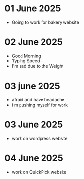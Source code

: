 # 01 June 2025
- Going to work for bakery website

# 02 June 2025
- Good Morning
- Typing Speed 
- I'm sad due to the Weight 

# 03 june 2025
- afraid and have headache
- i m pushing myself for work 

# 03 June 2025
- work on wordpress website

# 04 June 2025
- work on QuickPick website